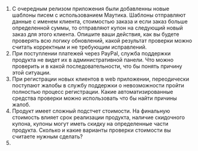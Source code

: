 1. С очередным релизом приложения были добавленны новые шаблоны писем с использованием Маутика. Шаблоны отправляют данные с именем клиента, стоимостью заказа и если заказ больше определенной суммы, то отправляют купон на следующий новый заказ для этого клиента. Опишите ваши действия, как вы будете проверять всю логику обновлений, какой результат проверки можно считать корректным и не требующим исправлений. 
2. При поступлении платежей через PayPal, служба поддержки продукта не видет их в административной панели. Что можно проверить и в какой последовательности, что бы понять причину этой ситуации.
3. При регистрации новых клиентов в web приложении, переодически поступают жалобы в службу поддержки о невозможности пройти полностью процесс регистрации. Какие автоматизированные средства проверки можно использовать что бы найти причины жалоб. 
4. Продукт имеет сложный подстчет стоимости. На финальную стоимость влияет срок реализации продукта, наличие скидочного купона, купоны могут иметь скидку на определенные части продукта. Сколько и какие варианты проверки стоимости вы считаете нужным сделать?
5. 
